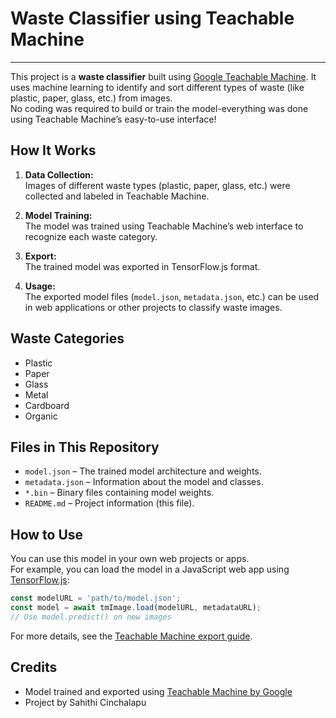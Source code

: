 # Waste Classifier using Teachable Machine

-----------------------------------------------------------------------------------------------------------------------------------------

This project is a **waste classifier** built using [Google Teachable Machine](https://teachablemachine.withgoogle.com/). It uses machine learning to identify and sort different types of waste (like plastic, paper, glass, etc.) from images.  
No coding was required to build or train the model-everything was done using Teachable Machine’s easy-to-use interface!


## How It Works

1. **Data Collection:**  
   Images of different waste types (plastic, paper, glass, etc.) were collected and labeled in Teachable Machine.

2. **Model Training:**  
   The model was trained using Teachable Machine’s web interface to recognize each waste category.

3. **Export:**  
   The trained model was exported in TensorFlow.js format.

4. **Usage:**  
   The exported model files (`model.json`, `metadata.json`, etc.) can be used in web applications or other projects to classify waste images.

## Waste Categories

- Plastic
- Paper
- Glass
- Metal
- Cardboard
- Organic



## Files in This Repository

- `model.json` – The trained model architecture and weights.
- `metadata.json` – Information about the model and classes.
- `*.bin` – Binary files containing model weights.
- `README.md` – Project information (this file).

## How to Use

You can use this model in your own web projects or apps.  
For example, you can load the model in a JavaScript web app using [TensorFlow.js](https://www.tensorflow.org/js):

```js
const modelURL = 'path/to/model.json';
const model = await tmImage.load(modelURL, metadataURL);
// Use model.predict() on new images
```

For more details, see the [Teachable Machine export guide](https://teachablemachine.withgoogle.com/export).

## Credits

- Model trained and exported using [Teachable Machine by Google](https://teachablemachine.withgoogle.com/)
- Project by Sahithi Cinchalapu  

